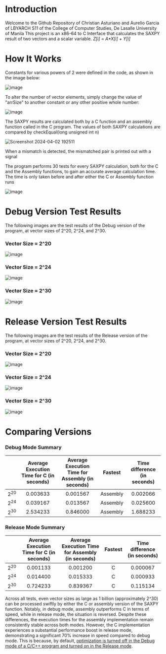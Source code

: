 # Introduction
Welcome to the Github Repository of Christian Asturiano and Aurelio Garcia of LBYARCH S11 of the College of Computer Studies, De Lasalle University of Manila
This project is an x86-64 to C Interface that calculates the SAXPY result of two vectors and a scalar variable.
_Z[i] = A*X[i] + Y[i]_

#  How It Works
Constants for various powers of 2 were defined in the code, as shown in the image below:

![image](https://github.com/DLSUliogarcia/S11-Asturiano-Garcia---LBYARCH-MP2/assets/129931296/093d0bdf-62d6-4f97-acfc-3dce143913be)

To alter the number of vector elements, simply change the value of "arrSize" to another constant or any other positive whole number:

![image](https://github.com/DLSUliogarcia/S11-Asturiano-Garcia---LBYARCH-MP2/assets/129931296/a9dbf0e6-2eda-4ab0-96a9-f43ae38b9503)

The SAXPY results are calculated both by a C function and an assembly function called in the C program.
The values of both SAXPY calculations are compared by checkEqual(long unsigned int n)

![Screenshot 2024-04-02 192511](https://github.com/DLSUliogarcia/S11-Asturiano-Garcia---LBYARCH-MP2/assets/129931296/b1bc23ee-7111-4a86-aa9b-bb6635d0b7e0)

When a mismatch is detected, the mismatched pair is printed out with a signal

The program performs 30 tests for every SAXPY calculation, both for the C and the Assembly functions, to gain an accurate average calculation time.
The time is only taken before and after either the C or Assembly function runs

![image](https://github.com/DLSUliogarcia/S11-Asturiano-Garcia---LBYARCH-MP2/assets/129931296/b0b3201a-b7c1-4604-88a8-7a5de796853b)


#  Debug Version Test Results
The following images are the test results of the Debug version of the program, at vector sizes of 2^20, 2^24, and 2^30.
### Vector Size = 2^20

![image](https://github.com/DLSUliogarcia/S11-Asturiano-Garcia---LBYARCH-MP2/assets/129931296/a4bf2039-cacf-493a-b656-37aff5bc0f41)

### Vector Size = 2^24

![image](https://github.com/DLSUliogarcia/S11-Asturiano-Garcia---LBYARCH-MP2/assets/129931296/03081029-1dcf-4ecf-a25a-b12e48023c82)

### Vector Size = 2^30

![image](https://github.com/DLSUliogarcia/S11-Asturiano-Garcia---LBYARCH-MP2/assets/129931296/374a3a6f-ca92-44f0-95b2-ba0877546274)

#  Release Version Test Results
The following images are the test results of the Release version of the program, at vector sizes of 2^20, 2^24, and 2^30.
### Vector Size = 2^20

![image](https://github.com/DLSUliogarcia/S11-Asturiano-Garcia---LBYARCH-MP2/assets/129931296/acf69667-4a6b-47c4-a486-a9020e10ed8f)

### Vector Size = 2^24

![image](https://github.com/DLSUliogarcia/S11-Asturiano-Garcia---LBYARCH-MP2/assets/129931296/e6447ea3-9597-4836-a6f2-eb1214b4bc5e)

### Vector Size = 2^30

![image](https://github.com/DLSUliogarcia/S11-Asturiano-Garcia---LBYARCH-MP2/assets/129931296/58872518-c4ef-4789-80ce-b3f62e0a0e40)

# Comparing Versions
### Debug Mode Summary
|             | Average Execution Time for C (in seconds) | Average Execution Time for Assembly (in seconds) |  Fastest | Time difference (in seconds)|
|:-----------:|:-----------------------------------------:|:-------------------------------------------------:|:--------:|:---------------:|
|    2<sup>20</sup>     |                 0.003633                  |                      0.001567                     | Assembly |     0.002066    |
|    2<sup>24</sup>   |                 0.039167                  |                      0.013567                     | Assembly |     0.025600      |
|    2<sup>30</sup>  |                 2.534233                  |                      0.846000                     | Assembly |     1.688233    |

### Release Mode Summary
|             | Average Execution Time for C (in seconds) | Average Execution Time for Assembly (in seconds) | Fastest | Time difference (in seconds) |
|:-----------:|:-----------------------------------------:|:-------------------------------------------------:|:-------:|:-------------------------:|
|    2<sup>20</sup>    |                  0.001133                 |                      0.001200                     |    C    |           0.000067      |
|   2<sup>24</sup>   |                  0.014400                 |                      0.015333                     |    C    |           0.000933      |
|    2<sup>30</sup>    |                  0.724233                 |                      0.839367                     |C        |           0.115134        |

Across all tests, even vector sizes as large as 1 billion (approximately 2^30) can be processed swiftly by either the C or assembly version of the SAXPY function. Notably, in debug mode, assembly outperforms C in terms of speed, while in release mode, the situation is reversed. Despite these differences, the execution times for the assembly implementation remain consistently stable across both modes. However, the C implementation experiences a substantial performance boost in release mode, demonstrating a significant 70% increase in speed compared to debug mode. This is because, by default, [optimization is turned off in the Debug mode of a C/C++ program and turned on in the Release mode](https://learn.microsoft.com/en-us/visualstudio/debugger/how-to-debug-optimized-code?view=vs-2022).



